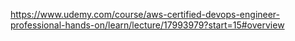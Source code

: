 https://www.udemy.com/course/aws-certified-devops-engineer-professional-hands-on/learn/lecture/17993979?start=15#overview
